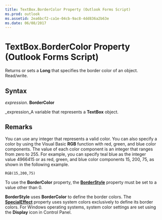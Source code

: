 ```yaml
---
title: TextBox.BorderColor Property (Outlook Forms Script)
ms.prod: outlook
ms.assetid: 2ea6bcf2-ca1e-04cb-9ac8-4dd836a2b63e
ms.date: 06/08/2017
---
```



# TextBox.BorderColor Property (Outlook Forms Script)

Returns or sets a  **Long** that specifies the border color of an object. Read/write.


## Syntax

 _expression_. **BorderColor**

 _expression_A variable that represents a  **TextBox** object.


## Remarks

You can use any integer that represents a valid color. You can also specify a color by using the Visual Basic  **RGB** function with red, green, and blue color components. The value of each color component is an integer that ranges from zero to 255. For example, you can specify teal blue as the integer value 4966415 or as red, green, and blue color components 15, 200, 75, as shown in the following example.


```
RGB(15,200,75)
```

To use the  **BorderColor** property, the **[BorderStyle](Outlook.textbox.borderstyle.md)** property must be set to a value other than 0.

 **BorderStyle** uses **BorderColor** to define the border colors. The **[SpecialEffect](Outlook.textbox.specialeffect.md)** property uses system colors exclusively to define its border colors. For Windows operating systems, system color settings are set using the **Display** icon in Control Panel.


